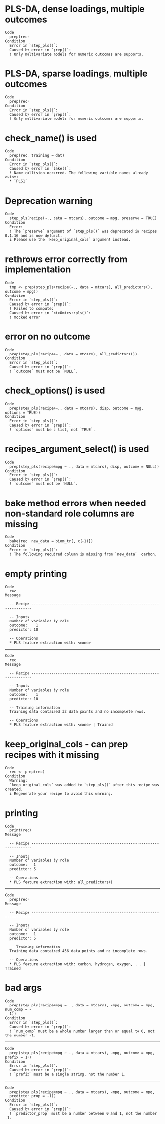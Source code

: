 # PLS-DA, dense loadings, multiple outcomes

    Code
      prep(rec)
    Condition
      Error in `step_pls()`:
      Caused by error in `prep()`:
      ! Only multivariate models for numeric outcomes are supports.

# PLS-DA, sparse loadings, multiple outcomes

    Code
      prep(rec)
    Condition
      Error in `step_pls()`:
      Caused by error in `prep()`:
      ! Only multivariate models for numeric outcomes are supports.

# check_name() is used

    Code
      prep(rec, training = dat)
    Condition
      Error in `step_pls()`:
      Caused by error in `bake()`:
      ! Name collision occurred. The following variable names already exist:
      * `PLS1`

# Deprecation warning

    Code
      step_pls(recipe(~., data = mtcars), outcome = mpg, preserve = TRUE)
    Condition
      Error:
      ! The `preserve` argument of `step_pls()` was deprecated in recipes 0.1.16 and is now defunct.
      i Please use the `keep_original_cols` argument instead.

# rethrows error correctly from implementation

    Code
      tmp <- prep(step_pls(recipe(~., data = mtcars), all_predictors(), outcome = mpg))
    Condition
      Error in `step_pls()`:
      Caused by error in `prep()`:
      ! Failed to compute:
      Caused by error in `mixOmics::pls()`:
      ! mocked error

# error on no outcome

    Code
      prep(step_pls(recipe(~., data = mtcars), all_predictors()))
    Condition
      Error in `step_pls()`:
      Caused by error in `prep()`:
      ! `outcome` must not be `NULL`.

# check_options() is used

    Code
      prep(step_pls(recipe(~., data = mtcars), disp, outcome = mpg, options = TRUE))
    Condition
      Error in `step_pls()`:
      Caused by error in `prep()`:
      ! `options` must be a list, not `TRUE`.

# recipes_argument_select() is used

    Code
      prep(step_pls(recipe(mpg ~ ., data = mtcars), disp, outcome = NULL))
    Condition
      Error in `step_pls()`:
      Caused by error in `prep()`:
      ! `outcome` must not be `NULL`.

# bake method errors when needed non-standard role columns are missing

    Code
      bake(rec, new_data = biom_tr[, c(-1)])
    Condition
      Error in `step_pls()`:
      ! The following required column is missing from `new_data`: carbon.

# empty printing

    Code
      rec
    Message
      
      -- Recipe ----------------------------------------------------------------------
      
      -- Inputs 
      Number of variables by role
      outcome:    1
      predictor: 10
      
      -- Operations 
      * PLS feature extraction with: <none>

---

    Code
      rec
    Message
      
      -- Recipe ----------------------------------------------------------------------
      
      -- Inputs 
      Number of variables by role
      outcome:    1
      predictor: 10
      
      -- Training information 
      Training data contained 32 data points and no incomplete rows.
      
      -- Operations 
      * PLS feature extraction with: <none> | Trained

# keep_original_cols - can prep recipes with it missing

    Code
      rec <- prep(rec)
    Condition
      Warning:
      `keep_original_cols` was added to `step_pls()` after this recipe was created.
      i Regenerate your recipe to avoid this warning.

# printing

    Code
      print(rec)
    Message
      
      -- Recipe ----------------------------------------------------------------------
      
      -- Inputs 
      Number of variables by role
      outcome:   1
      predictor: 5
      
      -- Operations 
      * PLS feature extraction with: all_predictors()

---

    Code
      prep(rec)
    Message
      
      -- Recipe ----------------------------------------------------------------------
      
      -- Inputs 
      Number of variables by role
      outcome:   1
      predictor: 5
      
      -- Training information 
      Training data contained 456 data points and no incomplete rows.
      
      -- Operations 
      * PLS feature extraction with: carbon, hydrogen, oxygen, ... | Trained

# bad args

    Code
      prep(step_pls(recipe(mpg ~ ., data = mtcars), -mpg, outcome = mpg, num_comp = -
      1))
    Condition
      Error in `step_pls()`:
      Caused by error in `prep()`:
      ! `num_comp` must be a whole number larger than or equal to 0, not the number -1.

---

    Code
      prep(step_pls(recipe(mpg ~ ., data = mtcars), -mpg, outcome = mpg, prefix = 1))
    Condition
      Error in `step_pls()`:
      Caused by error in `prep()`:
      ! `prefix` must be a single string, not the number 1.

---

    Code
      prep(step_pls(recipe(mpg ~ ., data = mtcars), -mpg, outcome = mpg,
      predictor_prop = -1))
    Condition
      Error in `step_pls()`:
      Caused by error in `prep()`:
      ! `predictor_prop` must be a number between 0 and 1, not the number -1.

